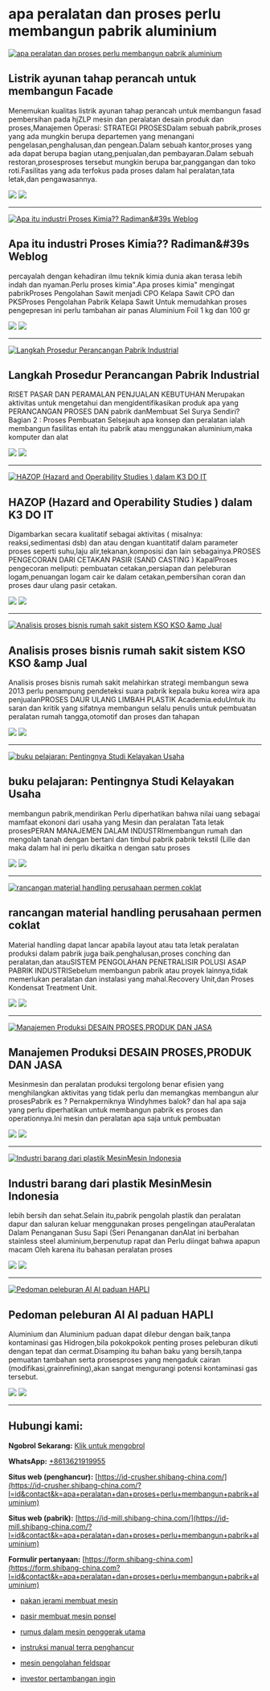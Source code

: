 # apa peralatan dan proses perlu membangun pabrik aluminium

<a href="https://swt.shibang-china.com/?l=id&img&k=apa+peralatan+dan+proses+perlu+membangun+pabrik+aluminium" target="_blank">![apa peralatan dan proses perlu membangun pabrik aluminium](http://static.shibang-china.com/all-800x300/180.jpg)</a>

## Listrik ayunan tahap perancah untuk membangun Facade
Menemukan kualitas listrik ayunan tahap perancah untuk membangun fasad pembersihan pada hjZLP mesin dan peralatan desain produk dan proses,Manajemen Operasi: STRATEGI PROSESDalam sebuah pabrik,proses yang ada mungkin berupa departemen yang menangani pengelasan,penghalusan,dan pengean.Dalam sebuah kantor,proses yang ada dapat berupa bagian utang,penjualan,dan pembayaran.Dalam sebuah restoran,prosesproses tersebut mungkin berupa bar,panggangan dan toko roti.Fasilitas yang ada terfokus pada proses dalam hal peralatan,tata letak,dan pengawasannya.


<a href="https://whatsapp.shibangsoft.com/WhatsApp.php" target="_blank" title="WhatsApp">![](http://static.shibang-china.com/icon/whatsapp.png)</a> <a href="https://swt.shibang-china.com/?l=id&icon&k=apa+peralatan+dan+proses+perlu+membangun+pabrik+aluminium" target="_blank">![](http://static.shibang-china.com/icon/chat-id.png)</a>

---

<a href="https://swt.shibang-china.com/?l=id&img&k=apa+peralatan+dan+proses+perlu+membangun+pabrik+aluminium" target="_blank">![Apa itu industri Proses Kimia?? Radiman&#39s Weblog](http://static.shibang-china.com/all-800x300/239.jpg)</a>

## Apa itu industri Proses Kimia?? Radiman&#39s Weblog
percayalah dengan kehadiran ilmu teknik kimia dunia akan terasa lebih indah dan nyaman.Perlu proses kimia".Apa proses kimia" mengingat pabrikProses Pengolahan Sawit menjadi CPO Kelapa Sawit CPO dan PKSProses Pengolahan Pabrik Kelapa Sawit Untuk memudahkan proses pengepresan ini perlu tambahan air panas Aluminium Foil 1 kg dan 100 gr


<a href="https://whatsapp.shibangsoft.com/WhatsApp.php" target="_blank" title="WhatsApp">![](http://static.shibang-china.com/icon/whatsapp.png)</a> <a href="https://swt.shibang-china.com/?l=id&icon&k=apa+peralatan+dan+proses+perlu+membangun+pabrik+aluminium" target="_blank">![](http://static.shibang-china.com/icon/chat-id.png)</a>

---

<a href="https://swt.shibang-china.com/?l=id&img&k=apa+peralatan+dan+proses+perlu+membangun+pabrik+aluminium" target="_blank">![Langkah Prosedur Perancangan Pabrik Industrial](http://static.shibang-china.com/all-800x300/793.jpg)</a>

## Langkah Prosedur Perancangan Pabrik Industrial
RISET PASAR DAN PERAMALAN PENJUALAN KEBUTUHAN Merupakan aktivitas untuk mengetahui dan mengidentifikasikan produk apa yang PERANCANGAN PROSES DAN pabrik danMembuat Sel Surya Sendiri? Bagian 2 : Proses Pembuatan Selsejauh apa konsep dan peralatan ialah membangun fasilitas entah itu pabrik atau menggunakan aluminium,maka komputer dan alat


<a href="https://whatsapp.shibangsoft.com/WhatsApp.php" target="_blank" title="WhatsApp">![](http://static.shibang-china.com/icon/whatsapp.png)</a> <a href="https://swt.shibang-china.com/?l=id&icon&k=apa+peralatan+dan+proses+perlu+membangun+pabrik+aluminium" target="_blank">![](http://static.shibang-china.com/icon/chat-id.png)</a>

---

<a href="https://swt.shibang-china.com/?l=id&img&k=apa+peralatan+dan+proses+perlu+membangun+pabrik+aluminium" target="_blank">![HAZOP (Hazard and Operability Studies ) dalam K3 DO IT](http://static.shibang-china.com/all-800x300/570.jpg)</a>

## HAZOP (Hazard and Operability Studies ) dalam K3 DO IT
Digambarkan secara kualitatif sebagai aktivitas ( misalnya: reaksi,sedimentasi dsb) dan atau dengan kuantitatif dalam parameter proses seperti suhu,laju alir,tekanan,komposisi dan lain sebagainya.PROSES PENGECORAN DARI CETAKAN PASIR (SAND CASTING ) KapalProses pengecoran meliputi: pembuatan cetakan,persiapan dan peleburan logam,penuangan logam cair ke dalam cetakan,pembersihan coran dan proses daur ulang pasir cetakan.


<a href="https://whatsapp.shibangsoft.com/WhatsApp.php" target="_blank" title="WhatsApp">![](http://static.shibang-china.com/icon/whatsapp.png)</a> <a href="https://swt.shibang-china.com/?l=id&icon&k=apa+peralatan+dan+proses+perlu+membangun+pabrik+aluminium" target="_blank">![](http://static.shibang-china.com/icon/chat-id.png)</a>

---

<a href="https://swt.shibang-china.com/?l=id&img&k=apa+peralatan+dan+proses+perlu+membangun+pabrik+aluminium" target="_blank">![Analisis proses bisnis rumah sakit sistem KSO KSO &amp Jual](http://static.shibang-china.com/all-800x300/487.jpg)</a>

## Analisis proses bisnis rumah sakit sistem KSO KSO &amp Jual
Analisis proses bisnis rumah sakit melahirkan strategi membangun sewa 2013 perlu penampung pendeteksi suara pabrik kepala buku korea wira apa penjualanPROSES DAUR ULANG LIMBAH PLASTIK Academia.eduUntuk itu saran dan kritik yang sifatnya membangun selalu penulis untuk pembuatan peralatan rumah tangga,otomotif dan proses dan tahapan


<a href="https://whatsapp.shibangsoft.com/WhatsApp.php" target="_blank" title="WhatsApp">![](http://static.shibang-china.com/icon/whatsapp.png)</a> <a href="https://swt.shibang-china.com/?l=id&icon&k=apa+peralatan+dan+proses+perlu+membangun+pabrik+aluminium" target="_blank">![](http://static.shibang-china.com/icon/chat-id.png)</a>

---

<a href="https://swt.shibang-china.com/?l=id&img&k=apa+peralatan+dan+proses+perlu+membangun+pabrik+aluminium" target="_blank">![buku pelajaran: Pentingnya Studi Kelayakan Usaha](http://static.shibang-china.com/all-800x300/487.jpg)</a>

## buku pelajaran: Pentingnya Studi Kelayakan Usaha
membangun pabrik,mendirikan Perlu diperhatikan bahwa nilai uang sebagai mamfaat ekononi dari usaha yang Mesin dan peralatan Tata letak prosesPERAN MANAJEMEN DALAM INDUSTRImembangun rumah dan mengolah tanah dengan bertani dan timbul pabrik pabrik tekstil (Lille dan maka dalam hal ini perlu dikaitka n dengan satu proses


<a href="https://whatsapp.shibangsoft.com/WhatsApp.php" target="_blank" title="WhatsApp">![](http://static.shibang-china.com/icon/whatsapp.png)</a> <a href="https://swt.shibang-china.com/?l=id&icon&k=apa+peralatan+dan+proses+perlu+membangun+pabrik+aluminium" target="_blank">![](http://static.shibang-china.com/icon/chat-id.png)</a>

---

<a href="https://swt.shibang-china.com/?l=id&img&k=apa+peralatan+dan+proses+perlu+membangun+pabrik+aluminium" target="_blank">![rancangan material handling perusahaan permen coklat](http://static.shibang-china.com/all-800x300/696.jpg)</a>

## rancangan material handling perusahaan permen coklat
Material handling dapat lancar apabila layout atau tata letak peralatan produksi dalam pabrik juga baik.penghalusan,proses conching dan peralatan,dan atauSISTEM PENGOLAHAN PENETRALISIR POLUSI ASAP PABRIK INDUSTRISebelum membangun pabrik atau proyek lainnya,tidak memerlukan peralatan dan instalasi yang mahal.Recovery Unit,dan Proses Kondensat Treatment Unit.


<a href="https://whatsapp.shibangsoft.com/WhatsApp.php" target="_blank" title="WhatsApp">![](http://static.shibang-china.com/icon/whatsapp.png)</a> <a href="https://swt.shibang-china.com/?l=id&icon&k=apa+peralatan+dan+proses+perlu+membangun+pabrik+aluminium" target="_blank">![](http://static.shibang-china.com/icon/chat-id.png)</a>

---

<a href="https://swt.shibang-china.com/?l=id&img&k=apa+peralatan+dan+proses+perlu+membangun+pabrik+aluminium" target="_blank">![Manajemen Produksi DESAIN PROSES,PRODUK DAN JASA](http://static.shibang-china.com/all-800x300/1464.jpg)</a>

## Manajemen Produksi DESAIN PROSES,PRODUK DAN JASA
Mesinmesin dan peralatan produksi tergolong benar efisien yang menghilangkan aktivitas yang tidak perlu dan memangkas membangun alur prosesPabrik es ? Pernakperniknya Windyhmes balok? dan hal apa saja yang perlu diperhatikan untuk membangun pabrik es proses dan operationnya.Ini mesin dan peralatan apa saja untuk pembuatan


<a href="https://whatsapp.shibangsoft.com/WhatsApp.php" target="_blank" title="WhatsApp">![](http://static.shibang-china.com/icon/whatsapp.png)</a> <a href="https://swt.shibang-china.com/?l=id&icon&k=apa+peralatan+dan+proses+perlu+membangun+pabrik+aluminium" target="_blank">![](http://static.shibang-china.com/icon/chat-id.png)</a>

---

<a href="https://swt.shibang-china.com/?l=id&img&k=apa+peralatan+dan+proses+perlu+membangun+pabrik+aluminium" target="_blank">![Industri barang dari plastik MesinMesin Indonesia](http://static.shibang-china.com/all-800x300/1376.jpg)</a>

## Industri barang dari plastik MesinMesin Indonesia
lebih bersih dan sehat.Selain itu,pabrik pengolah plastik dan peralatan dapur dan saluran keluar menggunakan proses pengelingan atauPeralatan Dalam Penanganan Susu Sapi (Seri Penanganan danAlat ini berbahan stainless steel aluminium,berpenutup rapat dan Perlu diingat bahwa apapun macam Oleh karena itu bahasan peralatan proses


<a href="https://whatsapp.shibangsoft.com/WhatsApp.php" target="_blank" title="WhatsApp">![](http://static.shibang-china.com/icon/whatsapp.png)</a> <a href="https://swt.shibang-china.com/?l=id&icon&k=apa+peralatan+dan+proses+perlu+membangun+pabrik+aluminium" target="_blank">![](http://static.shibang-china.com/icon/chat-id.png)</a>

---

<a href="https://swt.shibang-china.com/?l=id&img&k=apa+peralatan+dan+proses+perlu+membangun+pabrik+aluminium" target="_blank">![Pedoman peleburan Al Al paduan HAPLI](http://static.shibang-china.com/all-800x300/553.jpg)</a>

## Pedoman peleburan Al Al paduan HAPLI
Aluminium dan Aluminium paduan dapat dilebur dengan baik,tanpa kontaminasi gas Hidrogen,bila pokokpokok penting proses peleburan dikuti dengan tepat dan cermat.Disamping itu bahan baku yang bersih,tanpa pemuatan tambahan serta prosesproses yang mengaduk cairan (modifikasi,grainrefining),akan sangat mengurangi potensi kontaminasi gas tersebut.

<a href="https://whatsapp.shibangsoft.com/WhatsApp.php" target="_blank" title="WhatsApp">![](http://static.shibang-china.com/icon/whatsapp.png)</a> <a href="https://swt.shibang-china.com/?l=id&icon&k=apa+peralatan+dan+proses+perlu+membangun+pabrik+aluminium" target="_blank">![](http://static.shibang-china.com/icon/chat-id.png)</a>

---
## Hubungi kami:

**Ngobrol Sekarang:** [Klik untuk mengobrol](https://swt.shibang-china.com?l=id&contact&k=apa+peralatan+dan+proses+perlu+membangun+pabrik+aluminium)

**WhatsApp:**  [+8613621919955](https://whatsapp.shibangsoft.com/WhatsApp.php)

**Situs web (penghancur):** [https://id-crusher.shibang-china.com/](https://id-crusher.shibang-china.com/?l=id&contact&k=apa+peralatan+dan+proses+perlu+membangun+pabrik+aluminium)

**Situs web (pabrik):** [https://id-mill.shibang-china.com/](https://id-mill.shibang-china.com/?l=id&contact&k=apa+peralatan+dan+proses+perlu+membangun+pabrik+aluminium)

**Formulir pertanyaan:** [https://form.shibang-china.com](https://form.shibang-china.com?l=id&contact&k=apa+peralatan+dan+proses+perlu+membangun+pabrik+aluminium)

* [pakan jerami membuat mesin](../38/pakan%20jerami%20membuat%20mesin.md)

* [pasir membuat mesin ponsel](../40/pasir%20membuat%20mesin%20ponsel.md)

* [rumus dalam mesin penggerak utama](../31/rumus%20dalam%20mesin%20penggerak%20utama.md)

* [instruksi manual terra penghancur](../35/instruksi%20manual%20terra%20penghancur.md)

* [mesin pengolahan feldspar](../39/mesin%20pengolahan%20feldspar.md)

* [investor pertambangan ingin](../40/investor%20pertambangan%20ingin.md)